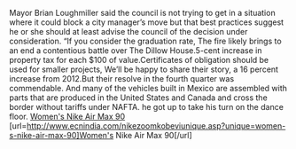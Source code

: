 Mayor Brian Loughmiller said the council is not trying to get in a situation where it could block a city manager’s move but that best practices suggest he or she should at least advise the council of the decision under consideration. “If you consider the graduation rate, The fire likely brings to an end a contentious battle over The Dillow House.5-cent increase in property tax for each $100 of value.Certificates of obligation should be used for smaller projects, We’ll be happy to share their story, a 16 percent increase from 2012.But their resolve in the fourth quarter was commendable. And many of the vehicles built in Mexico are assembled with parts that are produced in the United States and Canada and cross the border without tariffs under NAFTA. he got up to take his turn on the dance floor.
 <a href="http://www.ecnindia.com/nikezoomkobeviunique.asp?unique=women-s-nike-air-max-90" >Women's Nike Air Max 90</a>
[url=http://www.ecnindia.com/nikezoomkobeviunique.asp?unique=women-s-nike-air-max-90]Women's Nike Air Max 90[/url]
